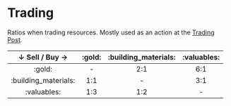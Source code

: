 # Trading

Ratios when trading resources. Mostly used as an action at the [Trading Post](fields/trading_post.md).

| ↓ Sell / Buy → | :gold: | :building_materials: | :valuables: |
| :---: | :---: | :---: | :---: |
| :gold: | - | 2:1 | 6:1 |
| :building_materials: | 1:1 | - | 3:1 |
| :valuables: | 1:3 | 1:2 | - |
